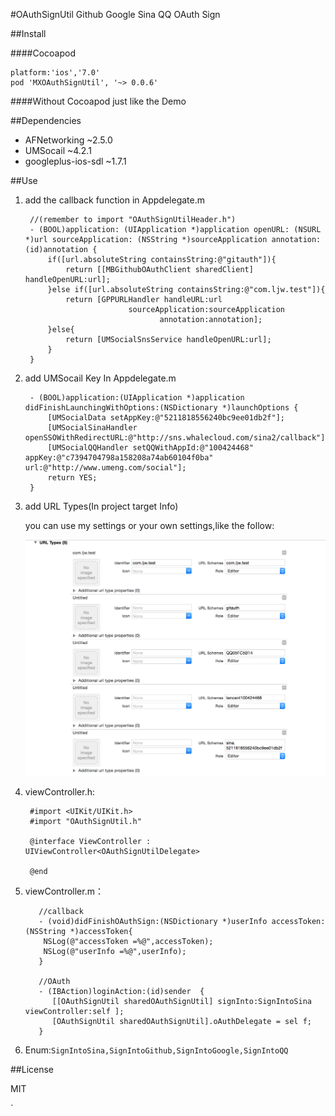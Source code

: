 #OAuthSignUtil
Github Google Sina QQ OAuth Sign

##Install

####Cocoapod
	
	platform:'ios','7.0'
	pod 'MXOAuthSignUtil', '~> 0.0.6'

####Without Cocoapod
	just like the Demo

##Dependencies

- AFNetworking  ~2.5.0
- UMSocail  ~4.2.1
- googleplus-ios-sdl  ~1.7.1

##Use

1. add the callback function in Appdelegate.m

		//(remember to import "OAuthSignUtilHeader.h")
		- (BOOL)application: (UIApplication *)application openURL: (NSURL *)url sourceApplication: (NSString *)sourceApplication annotation: (id)annotation {
		    if([url.absoluteString containsString:@"gitauth"]){
		        return [[MBGithubOAuthClient sharedClient] handleOpenURL:url];
		    }else if([url.absoluteString containsString:@"com.ljw.test"]){
		        return [GPPURLHandler handleURL:url
		                      sourceApplication:sourceApplication
		                             annotation:annotation];
		    }else{
		        return [UMSocialSnsService handleOpenURL:url];
		    }
		}

2. add UMSocail Key  In Appdelegate.m

		- (BOOL)application:(UIApplication *)application didFinishLaunchingWithOptions:(NSDictionary *)launchOptions {
		    [UMSocialData setAppKey:@"5211818556240bc9ee01db2f"];
		    [UMSocialSinaHandler openSSOWithRedirectURL:@"http://sns.whalecloud.com/sina2/callback"];
		    [UMSocialQQHandler setQQWithAppId:@"100424468" appKey:@"c7394704798a158208a74ab60104f0ba" url:@"http://www.umeng.com/social"];
		    return YES;
		}

3. add URL Types(In project target Info)

   you can use my settings or your own settings,like the follow: 
	
	![](https://github.com/mexiQQ/OAuthSignUtil/blob/master/1.png)

4. viewController.h:


		#import <UIKit/UIKit.h>
		#import "OAuthSignUtil.h"
		
		@interface ViewController : UIViewController<OAuthSignUtilDelegate>
		
		@end


5. viewController.m：


		  //callback
		  - (void)didFinishOAuthSign:(NSDictionary *)userInfo accessToken:(NSString *)accessToken{
		   NSLog(@"accessToken =%@",accessToken);
		   NSLog(@"userInfo =%@",userInfo);
		  }
		
		  //OAuth
		  - (IBAction)loginAction:(id)sender  {
		     [[OAuthSignUtil sharedOAuthSignUtil] signInto:SignIntoSina viewController:self ];
		     [OAuthSignUtil sharedOAuthSignUtil].oAuthDelegate = sel f;
		  }

 
   
6. Enum:`SignIntoSina,SignIntoGithub,SignIntoGoogle,SignIntoQQ`

##License

MIT












`
